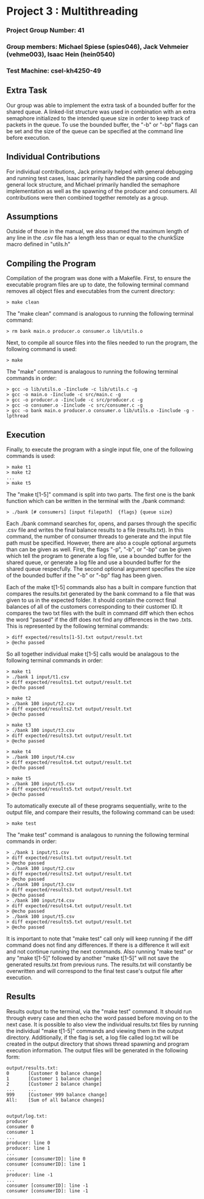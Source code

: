 # Project 3 : Multithreading
### Project Group Number: 41
### Group members: Michael Spiese (spies046), Jack Vehmeier (vehme003), Isaac Hein (hein0540) 
### Test Machine: csel-kh4250-49 

## Extra Task
Our group was able to implement the extra task of a bounded buffer for the shared queue.
A linked-list structure was used in combination with an extra semaphore initialized to
the intended queue size in order to keep track of packets in the queue. To use the bounded 
buffer, the "-b" or "-bp" flags can be set and the size of the queue can be specified 
at the command line before execution.

## Individual Contributions
For individual contributions, Jack primarily helped with general debugging and running test cases, Isaac primarily handled the parsing code and general
lock structure, and Michael primarily handled the semaphore implementation as well as the spawning of the producer and consumers. 
All contributions were then combined together remotely as a group.

## Assumptions
Outside of those in the manual, we also assumed the maximum length of any line in the .csv file has a length 
less than or equal to the chunkSize macro defined in "utils.h"

## Compiling the Program
Compilation of the program was done with a Makefile. First, to ensure the executable program files
are up to date, the following terminal command removes all object files and executables from the
current directory:

	> make clean
	
The "make clean" command is analogous to running the following terminal command:

	> rm bank main.o producer.o consumer.o lib/utils.o

Next, to compile all source files into the files needed to run the program, the following command is used:

	> make
	
The "make" command is analagous to running the following terminal commands in order:
	
	> gcc -o lib/utils.o -Iinclude -c lib/utils.c -g
	> gcc -o main.o -Iinclude -c src/main.c -g
	> gcc -o producer.o -Iinclude -c src/producer.c -g
	> gcc -o consumer.o -Iinclude -c src/consumer.c -g
	> gcc -o bank main.o producer.o consumer.o lib/utils.o -Iinclude -g -lpthread

## Execution
Finally, to execute the program with a single input file, one of the following commands is used:

	> make t1
	> make t2
	...
	> make t5
	
The "make t[1-5]" command is split into two parts. The first one is the bank function which can be written in the terminal with the ./bank command:

	> ./bank [# consumers] [input filepath]  {flags} {queue size}

Each ./bank command searches for, opens, and parses through the specific .csv file and writes the final balance results to a file (results.txt). In this
command, the number of consumer threads to generate and the input file path must be specified. However, there are also a couple optional argumets than can
be given as well. First, the flags "-p", "-b", or "-bp" can be given which tell the program to generate a log file, use a bounded buffer for the shared 
queue, or generate a log file and use a bounded buffer for the shared queue respecfully. The second optional argument specifies the size of the bounded
buffer if the "-b" or "-bp" flag has been given.

Each of the make t[1-5] commands also has a built in compare function that compares the results.txt generated by the bank command to a file that was 
given to us in the expected folder. It should contain the correct final balances of all of the customers corresponding to their customer ID. It compares 
the two txt files with the built in command diff which then echos the word "passed" if the diff does not find any differences in the two .txts. This is 
represented by the following terminal commands: 

	> diff expected/results[1-5].txt output/result.txt
	> @echo passed


So all together individual make t[1-5] calls would be analagous to the following terminal commands in order:

	> make t1
	> ./bank 1 input/t1.csv 
	> diff expected/results1.txt output/result.txt
	> @echo passed

	> make t2
	> ./bank 100 input/t2.csv
	> diff expected/results2.txt output/result.txt
	> @echo passed

	> make t3
	> ./bank 100 input/t3.csv
	> diff expected/results3.txt output/result.txt
	> @echo passed

	> make t4
	> ./bank 100 input/t4.csv
	> diff expected/results4.txt output/result.txt
	> @echo passed

	> make t5
	> ./bank 100 input/t5.csv
	> diff expected/results5.txt output/result.txt
	> @echo passed 

To automatically execute all of these programs sequentially, write to the output file, and compare their 
results, the following command can be used:

	> make test

The "make test" command is analagous to running the following terminal commands in order:

	> ./bank 1 input/t1.csv 
	> diff expected/results1.txt output/result.txt
	> @echo passed
	> ./bank 100 input/t2.csv
	> diff expected/results2.txt output/result.txt
	> @echo passed
	> ./bank 100 input/t3.csv
	> diff expected/results3.txt output/result.txt
	> @echo passed
	> ./bank 100 input/t4.csv
	> diff expected/results4.txt output/result.txt
	> @echo passed
	> ./bank 100 input/t5.csv
	> diff expected/results5.txt output/result.txt
	> @echo passed 


It is important to note that "make test" call only will keep running if the diff command does not find any differences. If there is a difference it will 
exit and not continue running the next commands. Also running "make test" or any "make t[1-5]" followed by another "make t[1-5]" will not save the generated 
results.txt from previous runs. The results.txt will constantly be overwritten and will correspond to the final test case's output file after execution.

## Results
Results output to the terminal, via the "make test" command. It should run through every case and then echo the word passed before moving on to the next 
case. It is possible to also view the individual results.txt files by running the individual "make t[1-5]" commands and viewing them in the output 
directory. Additionally, if the flag is set, a log file called log.txt will be created in the output directory that shows thread spawning and program 
execution information. The output files will be generated in the following form:

	output/results.txt:
	0		[Customer 0 balance change]
	1		[Customer 1 balance change]
	2		[Customer 2 balance change]
	...		...
	999		[Customer 999 balance change]
	All:	[Sum of all balance changes]
	
	
	output/log.txt:
	producer
	consumer 0
	consumer 1
	...
	producer: line 0
	producer: line 1
	...
	consumer [consumerID]: line 0
	consumer [consumerID]: line 1
	...
	producer: line -1
	...
	consumer [consumerID]: line -1
	consumer [consumerID]: line -1


